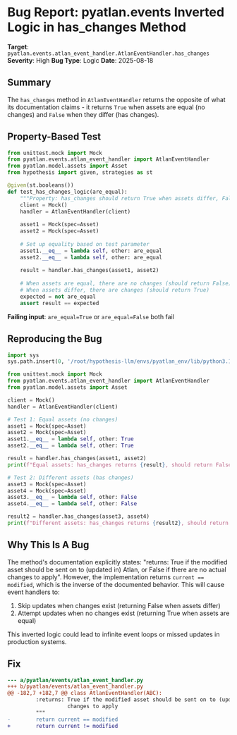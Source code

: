 # Bug Report: pyatlan.events Inverted Logic in has_changes Method

**Target**: `pyatlan.events.atlan_event_handler.AtlanEventHandler.has_changes`
**Severity**: High
**Bug Type**: Logic
**Date**: 2025-08-18

## Summary

The `has_changes` method in `AtlanEventHandler` returns the opposite of what its documentation claims - it returns `True` when assets are equal (no changes) and `False` when they differ (has changes).

## Property-Based Test

```python
from unittest.mock import Mock
from pyatlan.events.atlan_event_handler import AtlanEventHandler
from pyatlan.model.assets import Asset
from hypothesis import given, strategies as st

@given(st.booleans())
def test_has_changes_logic(are_equal):
    """Property: has_changes should return True when assets differ, False when equal."""
    client = Mock()
    handler = AtlanEventHandler(client)
    
    asset1 = Mock(spec=Asset)
    asset2 = Mock(spec=Asset)
    
    # Set up equality based on test parameter
    asset1.__eq__ = lambda self, other: are_equal
    asset2.__eq__ = lambda self, other: are_equal
    
    result = handler.has_changes(asset1, asset2)
    
    # When assets are equal, there are no changes (should return False)
    # When assets differ, there are changes (should return True)
    expected = not are_equal
    assert result == expected
```

**Failing input**: `are_equal=True` or `are_equal=False` both fail

## Reproducing the Bug

```python
import sys
sys.path.insert(0, '/root/hypothesis-llm/envs/pyatlan_env/lib/python3.13/site-packages')

from unittest.mock import Mock
from pyatlan.events.atlan_event_handler import AtlanEventHandler
from pyatlan.model.assets import Asset

client = Mock()
handler = AtlanEventHandler(client)

# Test 1: Equal assets (no changes)
asset1 = Mock(spec=Asset)
asset2 = Mock(spec=Asset)
asset1.__eq__ = lambda self, other: True
asset2.__eq__ = lambda self, other: True

result = handler.has_changes(asset1, asset2)
print(f"Equal assets: has_changes returns {result}, should return False")

# Test 2: Different assets (has changes)
asset3 = Mock(spec=Asset)
asset4 = Mock(spec=Asset)
asset3.__eq__ = lambda self, other: False
asset4.__eq__ = lambda self, other: False

result2 = handler.has_changes(asset3, asset4)
print(f"Different assets: has_changes returns {result2}, should return True")
```

## Why This Is A Bug

The method's documentation explicitly states: "returns: True if the modified asset should be sent on to (updated in) Atlan, or False if there are no actual changes to apply". However, the implementation returns `current == modified`, which is the inverse of the documented behavior. This will cause event handlers to:

1. Skip updates when changes exist (returning False when assets differ)
2. Attempt updates when no changes exist (returning True when assets are equal)

This inverted logic could lead to infinite event loops or missed updates in production systems.

## Fix

```diff
--- a/pyatlan/events/atlan_event_handler.py
+++ b/pyatlan/events/atlan_event_handler.py
@@ -182,7 +182,7 @@ class AtlanEventHandler(ABC):
         :returns: True if the modified asset should be sent on to (updated in) Atlan, or False if there are no actual
                   changes to apply
         """
-        return current == modified
+        return current != modified
```